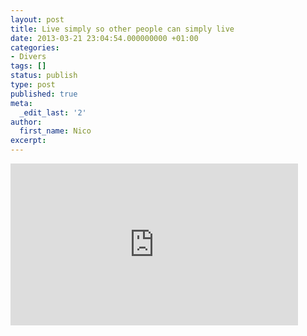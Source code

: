 ```yaml
---
layout: post
title: Live simply so other people can simply live
date: 2013-03-21 23:04:54.000000000 +01:00
categories:
- Divers
tags: []
status: publish
type: post
published: true
meta:
  _edit_last: '2'
author:
  first_name: Nico
excerpt:
---
```

<p><iframe width="460" height="259" src="https://www.youtube.com/embed/DkEpHi9a6YQ" frameborder="0" allowfullscreen></iframe></p>
